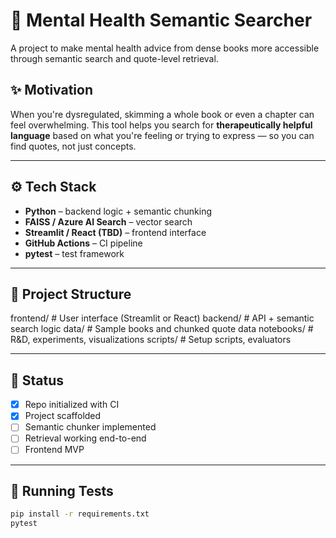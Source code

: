 # 🧠 Mental Health Semantic Searcher

A project to make mental health advice from dense books more accessible through semantic search and quote-level retrieval.

## ✨ Motivation

When you're dysregulated, skimming a whole book or even a chapter can feel overwhelming. This tool helps you search for **therapeutically helpful language** based on what you're feeling or trying to express — so you can find quotes, not just concepts.

---

## ⚙️ Tech Stack

- **Python** – backend logic + semantic chunking
- **FAISS / Azure AI Search** – vector search
- **Streamlit / React (TBD)** – frontend interface
- **GitHub Actions** – CI pipeline
- **pytest** – test framework

---

## 📂 Project Structure

frontend/    # User interface (Streamlit or React)
backend/     # API + semantic search logic
data/        # Sample books and chunked quote data
notebooks/   # R&D, experiments, visualizations
scripts/     # Setup scripts, evaluators


---

## 🚧 Status

- [x] Repo initialized with CI
- [x] Project scaffolded
- [ ] Semantic chunker implemented
- [ ] Retrieval working end-to-end
- [ ] Frontend MVP

---

## 🧪 Running Tests

```bash
pip install -r requirements.txt
pytest
